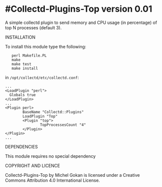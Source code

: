 #Collectd-Plugins-Top version 0.01
=================================

A simple collectd plugin to send memory and CPU usage (in percentage) of top N processes (default 3).

INSTALLATION

To install this module type the following:

````
   perl Makefile.PL
   make
   make test
   make install
````

in `/opt/collectd/etc/collectd.conf`:

````
...
<LoadPlugin "perl">
  Globals true
</LoadPlugin>
...
<Plugin perl>
        BaseName "Collectd::Plugins"
        LoadPlugin "Top"
        <Plugin "top">
                TopProcessesCount "4"
        </Plugin>
</Plugin>
...
````

DEPENDENCIES

This module requires no special dependency

COPYRIGHT AND LICENCE

Collectd-Plugins-Top by Michel Gokan is licensed under a Creative Commons Attribution 4.0 International License.
